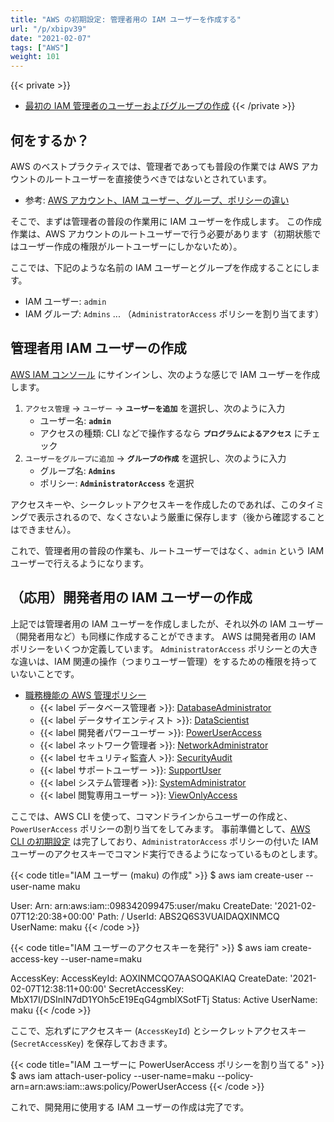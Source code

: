 ```yaml
---
title: "AWS の初期設定: 管理者用の IAM ユーザーを作成する"
url: "/p/xbipv39"
date: "2021-02-07"
tags: ["AWS"]
weight: 101
---
```


{{< private >}}
- [最初の IAM 管理者のユーザーおよびグループの作成](https://docs.aws.amazon.com/ja_jp/IAM/latest/UserGuide/getting-started_create-admin-group.html)
{{< /private >}}

何をするか？
----

AWS のベストプラクティスでは、管理者であっても普段の作業では AWS アカウントのルートユーザーを直接使うべきではないとされています。

- 参考: [AWS アカウント、IAM ユーザー、グループ、ポリシーの違い](/p/4c7sdwg)

そこで、まずは管理者の普段の作業用に IAM ユーザーを作成します。
この作成作業は、AWS アカウントのルートユーザーで行う必要があります（初期状態ではユーザー作成の権限がルートユーザーにしかないため）。

ここでは、下記のような名前の IAM ユーザーとグループを作成することにします。

- IAM ユーザー: `admin`
- IAM グループ: `Admins` ... （`AdministratorAccess` ポリシーを割り当てます）


管理者用 IAM ユーザーの作成
----

[AWS IAM コンソール](https://console.aws.amazon.com/iam/) にサインインし、次のような感じで IAM ユーザーを作成します。

1. `アクセス管理` → `ユーザー` → __`ユーザーを追加`__ を選択し、次のように入力
    - ユーザー名: __`admin`__
    - アクセスの種類: CLI などで操作するなら __`プログラムによるアクセス`__ にチェック
2. `ユーザーをグループに追加` → __`グループの作成`__ を選択し、次のように入力
    - グループ名: __`Admins`__
    - ポリシー: __`AdministratorAccess`__ を選択

アクセスキーや、シークレットアクセスキーを作成したのであれば、このタイミングで表示されるので、なくさないよう厳重に保存します（後から確認することはできません）。

これで、管理者用の普段の作業も、ルートユーザーではなく、`admin` という IAM ユーザーで行えるようになります。


（応用）開発者用の IAM ユーザーの作成
----

上記では管理者用の IAM ユーザーを作成しましたが、それ以外の IAM ユーザー（開発者用など）も同様に作成することができます。
AWS は開発者用の IAM ポリシーをいくつか定義しています。
`AdministratorAccess` ポリシーとの大きな違いは、IAM 関連の操作（つまりユーザー管理）をするための権限を持っていないことです。

- [職務機能の AWS 管理ポリシー](https://docs.aws.amazon.com/ja_jp/IAM/latest/UserGuide/access_policies_job-functions.html)
    - {{< label データベース管理者 >}}: [DatabaseAdministrator](https://console.aws.amazon.com/iam/home#policies/arn:aws:iam::aws:policy/job-function/DatabaseAdministrator)
    - {{< label データサイエンティスト >}}: [DataScientist](https://console.aws.amazon.com/iam/home#policies/arn:aws:iam::aws:policy/job-function/DataScientist)
    - {{< label 開発者パワーユーザー >}}: [PowerUserAccess](https://console.aws.amazon.com/iam/home#policies/arn:aws:iam::aws:policy/PowerUserAccess)
    - {{< label ネットワーク管理者 >}}: [NetworkAdministrator](https://console.aws.amazon.com/iam/home#policies/arn:aws:iam::aws:policy/job-function/NetworkAdministrator)
    - {{< label セキュリティ監査人 >}}: [SecurityAudit](https://console.aws.amazon.com/iam/home#policies/arn:aws:iam::aws:policy/SecurityAudit)
    - {{< label サポートユーザー >}}: [SupportUser](https://console.aws.amazon.com/iam/home#policies/arn:aws:iam::aws:policy/job-function/SupportUser)
    - {{< label システム管理者 >}}: [SystemAdministrator](https://console.aws.amazon.com/iam/home#policies/arn:aws:iam::aws:policy/job-function/SystemAdministrator)
    - {{< label 閲覧専用ユーザー >}}: [ViewOnlyAccess](https://console.aws.amazon.com/iam/home#policies/arn:aws:iam::aws:policy/job-function/ViewOnlyAccess)

ここでは、AWS CLI を使って、コマンドラインからユーザーの作成と、`PowerUserAccess` ポリシーの割り当てをしてみます。
事前準備として、[AWS CLI の初期設定](/p/j5iu7it) は完了しており、`AdministratorAccess` ポリシーの付いた IAM ユーザーのアクセスキーでコマンド実行できるようになっているものとします。

{{< code title="IAM ユーザー (maku) の作成" >}}
$ aws iam create-user --user-name maku

User:
  Arn: arn:aws:iam::098342099475:user/maku
  CreateDate: '2021-02-07T12:20:38+00:00'
  Path: /
  UserId: ABS2Q6S3VUAIDAQXINMCQ
  UserName: maku
{{< /code >}}

{{< code title="IAM ユーザーのアクセスキーを発行" >}}
$ aws iam create-access-key --user-name=maku

AccessKey:
  AccessKeyId: AOXINMCQO7AASOQAKIAQ
  CreateDate: '2021-02-07T12:38:11+00:00'
  SecretAccessKey: MbX17I/DSInIN7dD1YOh5cE19EqG4gmblXSotFTj
  Status: Active
  UserName: maku
{{< /code >}}

ここで、忘れずにアクセスキー (`AccessKeyId`) とシークレットアクセスキー (`SecretAccessKey`) を保存しておきます。

{{< code title="IAM ユーザーに PowerUserAccess ポリシーを割り当てる" >}}
$ aws iam attach-user-policy --user-name=maku --policy-arn=arn:aws:iam::aws:policy/PowerUserAccess
{{< /code >}}

これで、開発用に使用する IAM ユーザーの作成は完了です。


